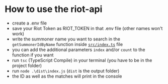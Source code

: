 # How to use the riot-api

- create a .env file
- save your Riot Token as RIOT_TOKEN in that .env file (other names won't work)
- write the summoner name you want to search in the `getSummonerIdByName` function inside [`src/index.ts`](src/index.ts)
file
- you can add the additional parameters `index` and/or `count` to the function if you want
- run `tsc` (TypeScript Compile) in your terminal (you have to be in the project folder)
- run `node .\dist\index.js` (`dist` is the output folder)
- the ID as well as the matches will print in the console